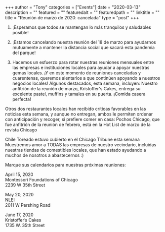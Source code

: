 
+++
author = "Tony"
categories = ["Events"]
date = "2020-03-13"
description = ""
featured = ""
featuredalt = ""
featuredpath = ""
linktitle = ""
title = "Reunión de marzo de 2020: cancelada"
type = "post"
+++

1. ¡Esperamos que todos se mantengan lo más tranquilos y saludables posible!

2. ¡Estamos cancelando nuestra reunión del 18 de marzo para ayudarnos mutuamente a mantener la distancia social que sacará esta pandemia del parque!

3. Hacemos un esfuerzo para rotar nuestras reuniones mensuales entre las empresas e instituciones locales para ayudar a apoyar nuestras gemas locales. ¡Y en este momento de reuniones canceladas y cuarentenas, queremos alentarlos a que continúen apoyando a nuestros negocios locales! Algunos destacados, esta semana, incluyen:
Nuestro anfitrión de la reunión de marzo, Kristoffer's Cakes, entrega su excelente pastel, muffins y tamales en su puerta. ¡Comida casera perfecta!

Otros dos restaurantes locales han recibido críticas favorables en las noticias esta semana, y aunque no entregan, ambos le permiten ordenar con anticipación y recoger, si prefiere comer en casa:
Pochos Chicago, que fue anfitrión de la reunión de febrero, está en la Hot List de marzo de la revista Chicago

Chile Toreado estuvo cubierto en el Chicago Tribune esta semana
Muestremos amor a TODAS las empresas de nuestro vecindario, incluidas nuestras tiendas de comestibles locales, que han estado ayudando a muchos de nosotros a abastecernos :)

Marque sus calendarios para nuestras próximas reuniones:

April 15, 2020<br/>
Montessori Foundations of Chicago<br/> 
2239 W 35th Street

May 20, 2020  
NLEI<br/>
2011 W Pershing Road

June 17, 2020<br/>
Kristoffer’s Cakes<br/>
1735 W. 35th Street
<br/>
<br/>
